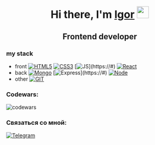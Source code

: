 <h1 align="center">Hi there, I'm <a href="https://instagram.com/garik_sukhanov/" target="_blank">Igor</a> 
<img src="https://github.com/blackcater/blackcater/raw/main/images/Hi.gif" height="32"/></h1>
<h2 align="center">Frontend developer </h2>

<h3>my stack</h3>
  
* front
[![HTML5]([![HTML](https://img.shields.io/badge/HTML-239120?style=for-the-badge&logo=html5&logoColor=white)](https://#))](https://#)
[![CSS3](https://img.shields.io/badge/CSS3-1572B6?style=for-the-badge&logo=css3&logoColor=white)](https://#)
[![JS]([https://img.shields.io/badge/HTML-239120?style=for-the-badge&logo=html5&logoColor=white](https://img.shields.io/badge/JavaScript-323330?style=for-the-badge&logo=javascript&logoColor=F7DF1E))](https://#)
[![React](https://img.shields.io/badge/React-20232A?style=for-the-badge&logo=react&logoColor=61DAFB)](https://#)
* back
[![Mongo](https://img.shields.io/badge/MongoDB-4EA94B?style=for-the-badge&logo=mongodb&logoColor=white)](https://#)
[![Express]([https://img.shields.io/badge/HTML-239120?style=for-the-badge&logo=html5&logoColor=white](https://img.shields.io/badge/Express.js-404D59?style=for-the-badge))](https://#)
[![Node](https://img.shields.io/badge/Node.js-43853D?style=for-the-badge&logo=node.js&logoColor=white)](https://#)
* other
[![GIT](https://img.shields.io/badge/GitHub-100000?style=for-the-badge&logo=github&logoColor=white)](https://#)

### Codewars:
![codewars](https://www.codewars.com/users/SukhanovGarik/badges/small)

### Связаться со мной:
[![Telegram](https://img.shields.io/badge/-Telegram-141130?style=for-the-badge&logo=Telegram)](https://t.me/garik_sukhanov)

<!--
**SukhanovIgorG/SukhanovIgorG** is a ✨ _special_ ✨ repository because its `README.md` (this file) appears on your GitHub profile.

Here are some ideas to get you started:

- 🔭 I’m currently working on ...
- 🌱 I’m currently learning ...
- 👯 I’m looking to collaborate on ...
- 🤔 I’m looking for help with ...
- 💬 Ask me about ...
- 📫 How to reach me: ...
- 😄 Pronouns: ...
- ⚡ Fun fact: ...
-->

